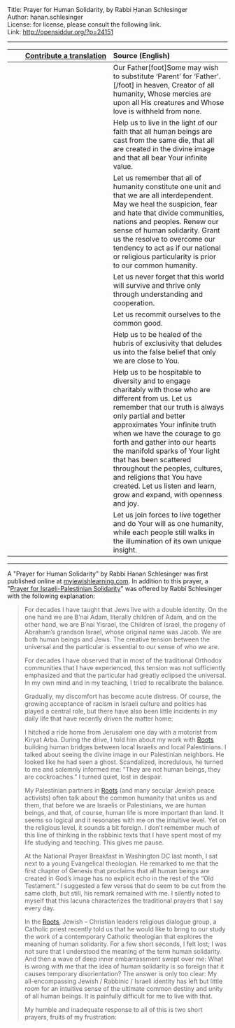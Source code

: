 <html>
<head></head>
<body>
Title: Prayer for Human Solidarity, by Rabbi Ḥanan Schlesinger<br />
Author: hanan.schlesinger<br />
License: for license, please consult the following link.<br />
Link: <a href="http://opensiddur.org/?p=24151">http://opensiddur.org/?p=24151</a>
<p />
<hr />

<table style="margin-left: auto;margin-right: auto;" class="draggable">
<thead><tr><th id="x" style="text-align: right;"><a href="https://opensiddur.org/contributing/upload/">Contribute a translation</a></th><th style="text-align: left;">Source (English)</th></tr></thead>
<tbody>
<tr><td style="vertical-align:top;" width="46%">
<div class="liturgy"><span lang="he">

</span></div></td>
 
<td style="vertical-align:top;" width="53%">
<div class="english">
Our Father[foot]Some may wish to substitute ‘Parent’ for ‘Father’.[/foot] in heaven, 
Creator of all humanity, 
Whose mercies are upon all His creatures 
and Whose love is withheld from none.
</div></td></tr>


<tr><td style="vertical-align:top;" width="46%">
<div class="liturgy"><span lang="he">

</span></div></td>
 
<td style="vertical-align:top;" width="53%">
<div class="english">
Help us to live in the light of our faith 
that all human beings are cast from the same die, 
that all are created in the divine image 
and that all bear Your infinite value.
</div></td></tr>


<tr><td style="vertical-align:top;" width="46%">
<div class="liturgy"><span lang="he">

</span></div></td>
 
<td style="vertical-align:top;" width="53%">
<div class="english">
Let us remember that all of humanity constitute one unit 
and that we are all interdependent. 
May we heal the suspicion, fear and hate 
that divide communities, nations and peoples. 
Renew our sense of human solidarity. 
Grant us the resolve to overcome our tendency 
to act as if our national or religious particularity 
is prior to our common humanity.
</div></td></tr>


<tr><td style="vertical-align:top;" width="46%">
<div class="liturgy"><span lang="he">

</span></div></td>
 
<td style="vertical-align:top;" width="53%">
<div class="english">
Let us never forget that this world will survive and thrive 
only through understanding and cooperation.
</div></td></tr>


<tr><td style="vertical-align:top;" width="46%">
<div class="liturgy"><span lang="he">

</span></div></td>
 
<td style="vertical-align:top;" width="53%">
<div class="english">
Let us recommit ourselves to the common good.
</div></td></tr>


<tr><td style="vertical-align:top;" width="46%">
<div class="liturgy"><span lang="he">

</span></div></td>
 
<td style="vertical-align:top;" width="53%">
<div class="english">
Help us to be healed of the hubris of exclusivity 
that deludes us into the false belief 
that only we are close to You.
</div></td></tr>


<tr><td style="vertical-align:top;" width="46%">
<div class="liturgy"><span lang="he">

</span></div></td>
 
<td style="vertical-align:top;" width="53%">
<div class="english">
Help us to be hospitable to diversity 
and to engage charitably with those who are different from us. 
Let us remember that our truth is always only partial 
and better approximates Your infinite truth 
when we have the courage to go forth and gather into our hearts 
the manifold sparks of Your light that has been scattered 
throughout the peoples, cultures, and religions that You have created. 
Let us listen and learn, grow and expand, with openness and joy.
</div></td></tr>


<tr><td style="vertical-align:top;" width="46%">
<div class="liturgy"><span lang="he">

</span></div></td>
 
<td style="vertical-align:top;" width="53%">
<div class="english">
Let us join forces to live together and do Your will as one humanity, 
while each people still walks in the illumination of its own unique insight.
</div></td></tr>
</tbody></table>

<hr />

A "Prayer for Human Solidarity" by Rabbi Hanan Schlesinger was first published online at <a href="https://www.myjewishlearning.com/rabbis-without-borders/recalibrating-its-not-only-about-us/">myjewishlearning.com</a>. In addition to this prayer, a "<a href="https://opensiddur.org/prayers/collective-welfare/trouble/conflicts-over-sovereignty-and-dispossession/prayer-for-israeli-palestinian-solidarity-by-rabbi-hanan-schlesinger/">Prayer for Israeli-Palestinian Solidarity</a>" was offered by Rabbi Schlesinger with the following explanation: 

<blockquote>For decades I have taught that Jews live with a double identity. On the one hand we are B’nai Adam, literally children of Adam, and on the other hand, we are B’nai Yisrael, the Children of Israel, the progeny of Abraham’s grandson Israel, whose original name was Jacob. We are both human beings and Jews. The creative tension between the universal and the particular is essential to our sense of who we are.

For decades I have observed that in most of the traditional Orthodox communities that I have experienced, this tension was not sufficiently emphasized and that the particular had greatly eclipsed the universal. In my own mind and in my teaching, I tried to recalibrate the balance.

Gradually, my discomfort has become acute distress. Of course, the growing acceptance of racism in Israeli culture and politics has played a central role, but there have also been little incidents in my daily life that have recently driven the matter home:

I hitched a ride home from Jerusalem one day with a motorist from Kiryat Arba. During the drive, I told him about my work with <a href="https://www.friendsofroots.net/">Roots</a> building human bridges between local Israelis and local Palestinians. I talked about seeing the divine image in our Palestinian neighbors. He looked like he had seen a ghost. Scandalized, incredulous, he turned to me and solemnly informed me: “They are not human beings, they are cockroaches.” I turned quiet, lost in despair.

My Palestinian partners in <a href="https://www.friendsofroots.net/">Roots</a> (and many secular Jewish peace activists) often talk about the common humanity that unites us and them, that before we are Israelis or Palestinians, we are human beings, and that, of course, human life is more important than land. It seems so logical and it resonates with me on the intuitive level. Yet on the religious level, it sounds a bit foreign. I don’t remember much of this line of thinking in the rabbinic texts that I have spent most of my life studying and teaching. This gives me pause.

At the National Prayer Breakfast in Washington DC last month, I sat next to a young Evangelical theologian. He remarked to me that the first chapter of Genesis that proclaims that all human beings are created in God’s image has no explicit echo in the rest of the “Old Testament.” I suggested a few verses that do seem to be cut from the same cloth, but still, his remark remained with me. I silently noted to myself that this lacuna characterizes the traditional prayers that I say every day.

In the <a href="https://www.friendsofroots.net/">Roots</a>, Jewish – Christian leaders religious dialogue group, a Catholic priest recently told us that he would like to bring to our study the work of a contemporary Catholic theologian that explores the meaning of human solidarity. For a few short seconds, I felt lost; I was not sure that I understood the meaning of the term human solidarity. And then a wave of deep inner embarrassment swept over me: What is wrong with me that the idea of human solidarity is so foreign that it causes temporary disorientation? The answer is only too clear: My all-encompassing Jewish / Rabbinic / Israeli identity has left but little room for an intuitive sense of the ultimate common destiny and unity of all human beings. It is painfully difficult for me to live with that.

My humble and inadequate response to all of this is two short prayers, fruits of my frustration:</blockquote>



</body>
</html>